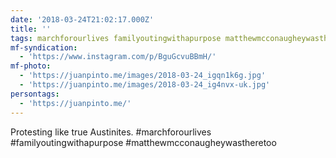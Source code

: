 ```yaml
---
date: '2018-03-24T21:02:17.000Z'
title: ''
tags: marchforourlives familyoutingwithapurpose matthewmcconaugheywastheretoo
mf-syndication:
  - 'https://www.instagram.com/p/BguGcvuBBmH/'
mf-photo:
  - 'https://juanpinto.me/images/2018-03-24_igqn1k6g.jpg'
  - 'https://juanpinto.me/images/2018-03-24_ig4nvx-uk.jpg'
persontags:
  - 'https://juanpinto.me/'
---
```

Protesting like true Austinites. #marchforourlives #familyoutingwithapurpose #matthewmcconaugheywastheretoo
